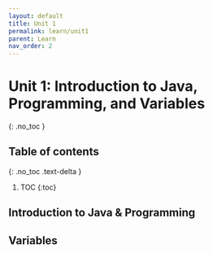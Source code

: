 ```yaml
---
layout: default
title: Unit 1
permalink: learn/unit1
parent: Learn
nav_order: 2
---
```


# Unit 1: Introduction to Java, Programming, and Variables
{: .no_toc }

## Table of contents
{: .no_toc .text-delta }

1. TOC
{:toc}

## Introduction to Java & Programming

## Variables